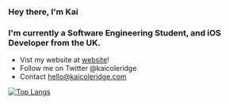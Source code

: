### Hey there, I'm Kai 

### I'm currently a Software Engineering Student, and iOS Developer from the UK.
- Vist my website at [website]!
- Follow me on Twitter @kaicoleridge
- Contact hello@kaicoleridge.com

[![Top Langs](https://github-readme-stats.vercel.app/api/top-langs/?username=kaicoleridge&layout=compact)](https://github.com/anuraghazra/github-readme-stats)



[website]: https://kaicoleridge.com
